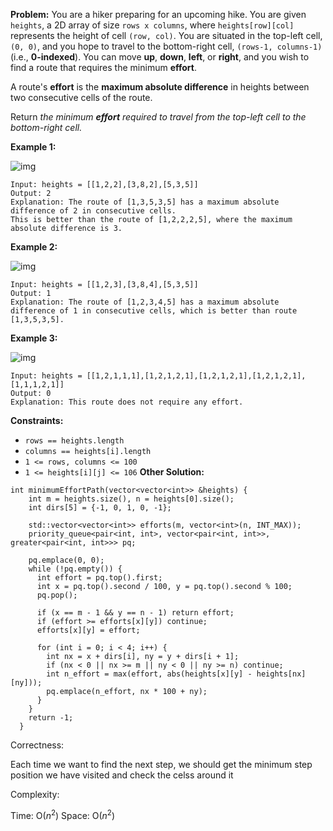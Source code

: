 **Problem:**
You are a hiker preparing for an upcoming hike. You are given `heights`, a 2D array of size `rows x columns`, where `heights[row][col]` represents the height of cell `(row, col)`. You are situated in the top-left cell, `(0, 0)`, and you hope to travel to the bottom-right cell, `(rows-1, columns-1)` (i.e., **0-indexed**). You can move **up**, **down**, **left**, or **right**, and you wish to find a route that requires the minimum **effort**.

A route's **effort** is the **maximum absolute difference** in heights between two consecutive cells of the route.

Return *the minimum **effort** required to travel from the top-left cell to the bottom-right cell.*

 

**Example 1:**

![img](https://assets.leetcode.com/uploads/2020/10/04/ex1.png)

```
Input: heights = [[1,2,2],[3,8,2],[5,3,5]]
Output: 2
Explanation: The route of [1,3,5,3,5] has a maximum absolute difference of 2 in consecutive cells.
This is better than the route of [1,2,2,2,5], where the maximum absolute difference is 3.
```

**Example 2:**

![img](https://assets.leetcode.com/uploads/2020/10/04/ex2.png)

```
Input: heights = [[1,2,3],[3,8,4],[5,3,5]]
Output: 1
Explanation: The route of [1,2,3,4,5] has a maximum absolute difference of 1 in consecutive cells, which is better than route [1,3,5,3,5].
```

**Example 3:**

![img](https://assets.leetcode.com/uploads/2020/10/04/ex3.png)

```
Input: heights = [[1,2,1,1,1],[1,2,1,2,1],[1,2,1,2,1],[1,2,1,2,1],[1,1,1,2,1]]
Output: 0
Explanation: This route does not require any effort.
```

 

**Constraints:**

- `rows == heights.length`
- `columns == heights[i].length`
- `1 <= rows, columns <= 100`
- `1 <= heights[i][j] <= 106`
**Other Solution:**
```
int minimumEffortPath(vector<vector<int>> &heights) {
    int m = heights.size(), n = heights[0].size();
    int dirs[5] = {-1, 0, 1, 0, -1};

    std::vector<vector<int>> efforts(m, vector<int>(n, INT_MAX));
    priority_queue<pair<int, int>, vector<pair<int, int>>, greater<pair<int, int>>> pq;

    pq.emplace(0, 0); 
    while (!pq.empty()) {
      int effort = pq.top().first;
      int x = pq.top().second / 100, y = pq.top().second % 100;
      pq.pop();

      if (x == m - 1 && y == n - 1) return effort;
      if (effort >= efforts[x][y]) continue;
      efforts[x][y] = effort;

      for (int i = 0; i < 4; i++) {
        int nx = x + dirs[i], ny = y + dirs[i + 1];
        if (nx < 0 || nx >= m || ny < 0 || ny >= n) continue;
        int n_effort = max(effort, abs(heights[x][y] - heights[nx][ny]));
        pq.emplace(n_effort, nx * 100 + ny);
      }
    }
    return -1;
  }
```
Correctness:

Each time we want to find the next step, we should get the minimum step position we have visited and check the celss around it

Complexity:

Time: O($n^2$)
Space: O($n^2$)